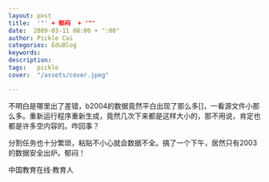 ```yaml
---
layout: post  
title:  '"' + 郁闷  + '"'
date:  2009-03-11 08:00 + ":00" 
author: Pickle Cai  
categories: EduBlog  
keywords: 
description:   
tags:	pickle   
cover:  "/assets/cover.jpeg"  

---  
```

    
不明白是哪里出了差错，b2004的数据竟然平白出现了那么多[]，一看源文件小那么多。重新运行程序重新生成，竟然几次下来都是这样大小的，那不用说，肯定也都是许多空内容的。咋回事？



分割任务也十分繁琐，粘贴不小心就会数据不全。搞了一个下午，居然只有2003的数据安全出炉。郁闷！



		    
 中国教育在线·教育人

